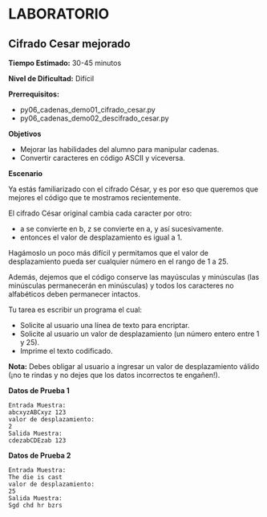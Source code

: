 # LABORATORIO

## Cifrado Cesar mejorado

**Tiempo Estimado:**
30-45 minutos

**Nivel de Dificultad:**
Difícil

**Prerrequisitos:**
- py06_cadenas_demo01_cifrado_cesar.py 
- py06_cadenas_demo02_descifrado_cesar.py

**Objetivos**
- Mejorar las habilidades del alumno para manipular cadenas.
- Convertir caracteres en código ASCII y viceversa.

**Escenario**

Ya estás familiarizado con el cifrado César, y es por eso que queremos que mejores el código que te mostramos
recientemente.

El cifrado César original cambia cada caracter por otro:
- a se convierte en b, z se convierte en a, y así sucesivamente.
- entonces el valor de desplazamiento es igual a 1.
 
Hagámoslo un poco más difícil y permitamos que el valor de desplazamiento pueda ser cualquier número 
en el rango de 1 a 25.

Además, dejemos que el código conserve las mayúsculas y minúsculas (las minúsculas permanecerán en minúsculas) y
todos los caracteres no alfabéticos deben permanecer intactos.

Tu tarea es escribir un programa el cual:

- Solicite al usuario una línea de texto para encriptar.
- Solicite al usuario un valor de desplazamiento (un número entero entre 1 y 25).
- Imprime el texto codificado.

**Nota:** Debes obligar al usuario a ingresar un valor de desplazamiento válido 
(¡no te rindas y no dejes que los datos incorrectos te engañen!).

**Datos de Prueba 1**

    Entrada Muestra: 
    abcxyzABCxyz 123
    valor de desplazamiento: 
    2
    Salida Muestra:
    cdezabCDEzab 123

**Datos de Prueba 2**
    
    Entrada Muestra: 
    The die is cast
    valor de desplazamiento: 
    25
    Salida Muestra:    
    Sgd chd hr bzrs
